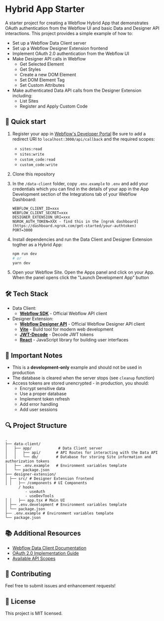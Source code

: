 # Hybrid App Starter

A starter project for creating a Webflow Hybrid App that demonstrates OAuth authentication from the Webflow UI and basic Data and Designer API interactions. This project provides a simple example of how to:

- Set up a Webflow Data Client server
- Set up a Webflow Designer Extension frontend
- Implement OAuth 2.0 authentication from the Webflow UI
- Make Designer API calls in Webflow
  - Get Selected Element
  - Get Styles
  - Create a new DOM Element
  - Set DOM Element Tag
  - Set Custom Attributes
- Make authenticated Data API calls from the Designer Extension including:
  - List Sites
  - Register and Apply Custom Code

## 🚀 Quick start

1. Register your app in [Webflow's Developer Portal](https://developers.webflow.com/v2.0.0/data/docs/register-an-app) Be sure to add a redirect URI to `localhost:3000/api/callback` and the required scopes:
   - `sites:read`
   - `sites:write`
   - `custom_code:read`
   - `custom_code:write`
2. Clone this repository
3. In the `/data-client` folder, copy `.env.example` to `.env` and add your credentials which you can find in the details of your app in the App Development section of the Integrations tab of your Webflow Dashboard:

   ```env
   WEBFLOW_CLIENT_ID=xxx
   WEBFLOW_CLIENT_SECRET=xxx
   DESIGNER_EXTENSION_URI=xxx
   NGROK_AUTH_TOKEN=XXX - find this in the [ngrok dashboard](https://dashboard.ngrok.com/get-started/your-authtoken)
   PORT=3000
   ```

4. Install dependencies and run the Data Client and Designer Extension togther as a Hybrid App:

   ```bash
   npm run dev
   # or
   yarn dev
   ```

5. Open your Webflow Site. Open the Apps panel and click on your App. When the panel opens click the "Launch Development App" button

## 🛠️ Tech Stack

- Data Client:
  - **[Webflow SDK](https://github.com/webflow/js-webflow-api)** - Official Webflow API client
- Designer Extension:
  - **[Webflow Designer API](https://www.npmjs.com/package/@webflow/designer-extension-typings?activeTab=readme)** - Official Webflow Designer API client
  - **[Vite](https://vitejs.dev/)** - Build tool for modern web development
  - **[JWT-Decode](https://github.com/auth0/jwt-decode)** - Decode JWT tokens
  - **[React](https://reactjs.org/)** - JavaScript library for building user interfaces

## 📝 Important Notes

- This is a **development-only** example and should not be used in production
- The database is cleared when the server stops (see `cleanup` function)
- Access tokens are stored unencrypted - in production, you should:
  - Encrypt sensitive data
  - Use a proper database
  - Implement token refresh
  - Add error handling
  - Add user sessions

## 🔍 Project Structure

```
.
├── data-client/
│   ├── app/            # Data Client server
│   │   ├── api/       # API Routes for interacting with the Data API
│   │   └── db/        # Database for storing Site information and authorization tokens
│   ├── .env.example   # Environment variables template
│   └── package.json
├── designer-extension/
│ ├── src/ # Designer Extension frontend
│ │   ├── /components # UI Components
      / hooks
         - useAuth
         - useDevTools
│ │   ├── app.tsx # Main UI
│ ├── .env.development # Environment variables template
│ └── package.json
├── .env.example # Environment variables template
└── package.json
```

## 📚 Additional Resources

- [Webflow Data Client Documentation](https://developers.webflow.com/v2.0.0/data/docs/getting-started-data-clients)
- [OAuth 2.0 Implementation Guide](https://developers.webflow.com/v2.0.0/data/docs/oauth)
- [Available API Scopes](https://developers.webflow.com/v2.0.0/data/reference/scopes)

## 🤝 Contributing

Feel free to submit issues and enhancement requests!

## 📄 License

This project is MIT licensed.
